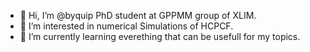 - 👋 Hi, I’m @byquip PhD student at GPPMM group of XLIM.
- 👀 I’m interested in numerical Simulations of HCPCF.
- 🌱 I’m currently learning everething that can be usefull for my topics.

<!---
byquip/byquip is a ✨ special ✨ repository because its `README.md` (this file) appears on your GitHub profile.
You can click the Preview link to take a look at your changes.
--->
